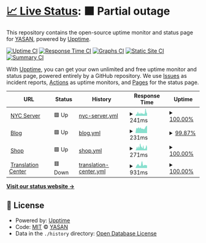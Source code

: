 # [📈 Live Status](https://status.yasan.dev): <!--live status--> **🟧 Partial outage**

This repository contains the open-source uptime monitor and status page for [YASAN](https://play.google.com/store/apps/dev?id=5427160200036080377), powered by [Upptime](https://github.com/upptime/upptime).

[![Uptime CI](https://github.com/yasandev/upptime/workflows/Uptime%20CI/badge.svg)](https://github.com/upptime/upptime/actions?query=workflow%3A%22Uptime+CI%22)
[![Response Time CI](https://github.com/yasandev/upptime/workflows/Response%20Time%20CI/badge.svg)](https://github.com/upptime/upptime/actions?query=workflow%3A%22Response+Time+CI%22)
[![Graphs CI](https://github.com/yasandev/upptime/workflows/Graphs%20CI/badge.svg)](https://github.com/upptime/upptime/actions?query=workflow%3A%22Graphs+CI%22)
[![Static Site CI](https://github.com/yasandev/upptime/workflows/Static%20Site%20CI/badge.svg)](https://github.com/upptime/upptime/actions?query=workflow%3A%22Static+Site+CI%22)
[![Summary CI](https://github.com/yasandev/upptime/workflows/Summary%20CI/badge.svg)](https://github.com/upptime/upptime/actions?query=workflow%3A%22Summary+CI%22)

With [Upptime](https://upptime.js.org), you can get your own unlimited and free uptime monitor and status page, powered entirely by a GitHub repository. We use [Issues](https://github.com/yasandev/upptime/issues) as incident reports, [Actions](https://github.com/yasandev/upptime/actions) as uptime monitors, and [Pages](https://status.yasan.dev) for the status page.

<!--start: status pages-->
<!-- This summary is generated by Upptime (https://github.com/upptime/upptime) -->
<!-- Do not edit this manually, your changes will be overwritten -->
<!-- prettier-ignore -->
| URL | Status | History | Response Time | Uptime |
| --- | ------ | ------- | ------------- | ------ |
| <img alt="" src="https://yasan.dev/yasan_logo_light_pure.png" height="13"> [NYC Server](https://www.yasan.dev) | 🟩 Up | [nyc-server.yml](https://github.com/yasandev/upptime/commits/master/history/nyc-server.yml) | <details><summary><img alt="Response time graph" src="./graphs/nyc-server/response-time-week.png" height="20"> 241ms</summary><br><a href="https://status.yasan.dev/history/nyc-server"><img alt="Response time 241" src="https://img.shields.io/endpoint?url=https%3A%2F%2Fraw.githubusercontent.com%2Fyasandev%2Fupptime%2Fmaster%2Fapi%2Fnyc-server%2Fresponse-time.json"></a><br><a href="https://status.yasan.dev/history/nyc-server"><img alt="24-hour response time 217" src="https://img.shields.io/endpoint?url=https%3A%2F%2Fraw.githubusercontent.com%2Fyasandev%2Fupptime%2Fmaster%2Fapi%2Fnyc-server%2Fresponse-time-day.json"></a><br><a href="https://status.yasan.dev/history/nyc-server"><img alt="7-day response time 241" src="https://img.shields.io/endpoint?url=https%3A%2F%2Fraw.githubusercontent.com%2Fyasandev%2Fupptime%2Fmaster%2Fapi%2Fnyc-server%2Fresponse-time-week.json"></a><br><a href="https://status.yasan.dev/history/nyc-server"><img alt="30-day response time 241" src="https://img.shields.io/endpoint?url=https%3A%2F%2Fraw.githubusercontent.com%2Fyasandev%2Fupptime%2Fmaster%2Fapi%2Fnyc-server%2Fresponse-time-month.json"></a><br><a href="https://status.yasan.dev/history/nyc-server"><img alt="1-year response time 241" src="https://img.shields.io/endpoint?url=https%3A%2F%2Fraw.githubusercontent.com%2Fyasandev%2Fupptime%2Fmaster%2Fapi%2Fnyc-server%2Fresponse-time-year.json"></a></details> | <details><summary><a href="https://status.yasan.dev/history/nyc-server">100.00%</a></summary><a href="https://status.yasan.dev/history/nyc-server"><img alt="All-time uptime 100.00%" src="https://img.shields.io/endpoint?url=https%3A%2F%2Fraw.githubusercontent.com%2Fyasandev%2Fupptime%2Fmaster%2Fapi%2Fnyc-server%2Fuptime.json"></a><br><a href="https://status.yasan.dev/history/nyc-server"><img alt="24-hour uptime 100.00%" src="https://img.shields.io/endpoint?url=https%3A%2F%2Fraw.githubusercontent.com%2Fyasandev%2Fupptime%2Fmaster%2Fapi%2Fnyc-server%2Fuptime-day.json"></a><br><a href="https://status.yasan.dev/history/nyc-server"><img alt="7-day uptime 100.00%" src="https://img.shields.io/endpoint?url=https%3A%2F%2Fraw.githubusercontent.com%2Fyasandev%2Fupptime%2Fmaster%2Fapi%2Fnyc-server%2Fuptime-week.json"></a><br><a href="https://status.yasan.dev/history/nyc-server"><img alt="30-day uptime 100.00%" src="https://img.shields.io/endpoint?url=https%3A%2F%2Fraw.githubusercontent.com%2Fyasandev%2Fupptime%2Fmaster%2Fapi%2Fnyc-server%2Fuptime-month.json"></a><br><a href="https://status.yasan.dev/history/nyc-server"><img alt="1-year uptime 100.00%" src="https://img.shields.io/endpoint?url=https%3A%2F%2Fraw.githubusercontent.com%2Fyasandev%2Fupptime%2Fmaster%2Fapi%2Fnyc-server%2Fuptime-year.json"></a></details>
| <img alt="" src="https://yasan.dev/yasan_logo_light_pure.png" height="13"> [Blog](https://blog.yasan.dev) | 🟩 Up | [blog.yml](https://github.com/yasandev/upptime/commits/master/history/blog.yml) | <details><summary><img alt="Response time graph" src="./graphs/blog/response-time-week.png" height="20"> 231ms</summary><br><a href="https://status.yasan.dev/history/blog"><img alt="Response time 231" src="https://img.shields.io/endpoint?url=https%3A%2F%2Fraw.githubusercontent.com%2Fyasandev%2Fupptime%2Fmaster%2Fapi%2Fblog%2Fresponse-time.json"></a><br><a href="https://status.yasan.dev/history/blog"><img alt="24-hour response time 331" src="https://img.shields.io/endpoint?url=https%3A%2F%2Fraw.githubusercontent.com%2Fyasandev%2Fupptime%2Fmaster%2Fapi%2Fblog%2Fresponse-time-day.json"></a><br><a href="https://status.yasan.dev/history/blog"><img alt="7-day response time 231" src="https://img.shields.io/endpoint?url=https%3A%2F%2Fraw.githubusercontent.com%2Fyasandev%2Fupptime%2Fmaster%2Fapi%2Fblog%2Fresponse-time-week.json"></a><br><a href="https://status.yasan.dev/history/blog"><img alt="30-day response time 231" src="https://img.shields.io/endpoint?url=https%3A%2F%2Fraw.githubusercontent.com%2Fyasandev%2Fupptime%2Fmaster%2Fapi%2Fblog%2Fresponse-time-month.json"></a><br><a href="https://status.yasan.dev/history/blog"><img alt="1-year response time 231" src="https://img.shields.io/endpoint?url=https%3A%2F%2Fraw.githubusercontent.com%2Fyasandev%2Fupptime%2Fmaster%2Fapi%2Fblog%2Fresponse-time-year.json"></a></details> | <details><summary><a href="https://status.yasan.dev/history/blog">99.87%</a></summary><a href="https://status.yasan.dev/history/blog"><img alt="All-time uptime 99.87%" src="https://img.shields.io/endpoint?url=https%3A%2F%2Fraw.githubusercontent.com%2Fyasandev%2Fupptime%2Fmaster%2Fapi%2Fblog%2Fuptime.json"></a><br><a href="https://status.yasan.dev/history/blog"><img alt="24-hour uptime 100.00%" src="https://img.shields.io/endpoint?url=https%3A%2F%2Fraw.githubusercontent.com%2Fyasandev%2Fupptime%2Fmaster%2Fapi%2Fblog%2Fuptime-day.json"></a><br><a href="https://status.yasan.dev/history/blog"><img alt="7-day uptime 99.87%" src="https://img.shields.io/endpoint?url=https%3A%2F%2Fraw.githubusercontent.com%2Fyasandev%2Fupptime%2Fmaster%2Fapi%2Fblog%2Fuptime-week.json"></a><br><a href="https://status.yasan.dev/history/blog"><img alt="30-day uptime 99.87%" src="https://img.shields.io/endpoint?url=https%3A%2F%2Fraw.githubusercontent.com%2Fyasandev%2Fupptime%2Fmaster%2Fapi%2Fblog%2Fuptime-month.json"></a><br><a href="https://status.yasan.dev/history/blog"><img alt="1-year uptime 99.87%" src="https://img.shields.io/endpoint?url=https%3A%2F%2Fraw.githubusercontent.com%2Fyasandev%2Fupptime%2Fmaster%2Fapi%2Fblog%2Fuptime-year.json"></a></details>
| <img alt="" src="https://yasan.dev/yasan_logo_light_pure.png" height="13"> [Shop](https://shop.spreadshirt.com/YASAN) | 🟩 Up | [shop.yml](https://github.com/yasandev/upptime/commits/master/history/shop.yml) | <details><summary><img alt="Response time graph" src="./graphs/shop/response-time-week.png" height="20"> 271ms</summary><br><a href="https://status.yasan.dev/history/shop"><img alt="Response time 271" src="https://img.shields.io/endpoint?url=https%3A%2F%2Fraw.githubusercontent.com%2Fyasandev%2Fupptime%2Fmaster%2Fapi%2Fshop%2Fresponse-time.json"></a><br><a href="https://status.yasan.dev/history/shop"><img alt="24-hour response time 258" src="https://img.shields.io/endpoint?url=https%3A%2F%2Fraw.githubusercontent.com%2Fyasandev%2Fupptime%2Fmaster%2Fapi%2Fshop%2Fresponse-time-day.json"></a><br><a href="https://status.yasan.dev/history/shop"><img alt="7-day response time 271" src="https://img.shields.io/endpoint?url=https%3A%2F%2Fraw.githubusercontent.com%2Fyasandev%2Fupptime%2Fmaster%2Fapi%2Fshop%2Fresponse-time-week.json"></a><br><a href="https://status.yasan.dev/history/shop"><img alt="30-day response time 271" src="https://img.shields.io/endpoint?url=https%3A%2F%2Fraw.githubusercontent.com%2Fyasandev%2Fupptime%2Fmaster%2Fapi%2Fshop%2Fresponse-time-month.json"></a><br><a href="https://status.yasan.dev/history/shop"><img alt="1-year response time 271" src="https://img.shields.io/endpoint?url=https%3A%2F%2Fraw.githubusercontent.com%2Fyasandev%2Fupptime%2Fmaster%2Fapi%2Fshop%2Fresponse-time-year.json"></a></details> | <details><summary><a href="https://status.yasan.dev/history/shop">100.00%</a></summary><a href="https://status.yasan.dev/history/shop"><img alt="All-time uptime 100.00%" src="https://img.shields.io/endpoint?url=https%3A%2F%2Fraw.githubusercontent.com%2Fyasandev%2Fupptime%2Fmaster%2Fapi%2Fshop%2Fuptime.json"></a><br><a href="https://status.yasan.dev/history/shop"><img alt="24-hour uptime 100.00%" src="https://img.shields.io/endpoint?url=https%3A%2F%2Fraw.githubusercontent.com%2Fyasandev%2Fupptime%2Fmaster%2Fapi%2Fshop%2Fuptime-day.json"></a><br><a href="https://status.yasan.dev/history/shop"><img alt="7-day uptime 100.00%" src="https://img.shields.io/endpoint?url=https%3A%2F%2Fraw.githubusercontent.com%2Fyasandev%2Fupptime%2Fmaster%2Fapi%2Fshop%2Fuptime-week.json"></a><br><a href="https://status.yasan.dev/history/shop"><img alt="30-day uptime 100.00%" src="https://img.shields.io/endpoint?url=https%3A%2F%2Fraw.githubusercontent.com%2Fyasandev%2Fupptime%2Fmaster%2Fapi%2Fshop%2Fuptime-month.json"></a><br><a href="https://status.yasan.dev/history/shop"><img alt="1-year uptime 100.00%" src="https://img.shields.io/endpoint?url=https%3A%2F%2Fraw.githubusercontent.com%2Fyasandev%2Fupptime%2Fmaster%2Fapi%2Fshop%2Fuptime-year.json"></a></details>
| <img alt="" src="https://yasan.dev/yasan_logo_light_pure.png" height="13"> [Translation Center](https://translation.yasan.dev) | 🟥 Down | [translation-center.yml](https://github.com/yasandev/upptime/commits/master/history/translation-center.yml) | <details><summary><img alt="Response time graph" src="./graphs/translation-center/response-time-week.png" height="20"> 931ms</summary><br><a href="https://status.yasan.dev/history/translation-center"><img alt="Response time 931" src="https://img.shields.io/endpoint?url=https%3A%2F%2Fraw.githubusercontent.com%2Fyasandev%2Fupptime%2Fmaster%2Fapi%2Ftranslation-center%2Fresponse-time.json"></a><br><a href="https://status.yasan.dev/history/translation-center"><img alt="24-hour response time 568" src="https://img.shields.io/endpoint?url=https%3A%2F%2Fraw.githubusercontent.com%2Fyasandev%2Fupptime%2Fmaster%2Fapi%2Ftranslation-center%2Fresponse-time-day.json"></a><br><a href="https://status.yasan.dev/history/translation-center"><img alt="7-day response time 931" src="https://img.shields.io/endpoint?url=https%3A%2F%2Fraw.githubusercontent.com%2Fyasandev%2Fupptime%2Fmaster%2Fapi%2Ftranslation-center%2Fresponse-time-week.json"></a><br><a href="https://status.yasan.dev/history/translation-center"><img alt="30-day response time 931" src="https://img.shields.io/endpoint?url=https%3A%2F%2Fraw.githubusercontent.com%2Fyasandev%2Fupptime%2Fmaster%2Fapi%2Ftranslation-center%2Fresponse-time-month.json"></a><br><a href="https://status.yasan.dev/history/translation-center"><img alt="1-year response time 931" src="https://img.shields.io/endpoint?url=https%3A%2F%2Fraw.githubusercontent.com%2Fyasandev%2Fupptime%2Fmaster%2Fapi%2Ftranslation-center%2Fresponse-time-year.json"></a></details> | <details><summary><a href="https://status.yasan.dev/history/translation-center">100.00%</a></summary><a href="https://status.yasan.dev/history/translation-center"><img alt="All-time uptime 100.00%" src="https://img.shields.io/endpoint?url=https%3A%2F%2Fraw.githubusercontent.com%2Fyasandev%2Fupptime%2Fmaster%2Fapi%2Ftranslation-center%2Fuptime.json"></a><br><a href="https://status.yasan.dev/history/translation-center"><img alt="24-hour uptime 99.99%" src="https://img.shields.io/endpoint?url=https%3A%2F%2Fraw.githubusercontent.com%2Fyasandev%2Fupptime%2Fmaster%2Fapi%2Ftranslation-center%2Fuptime-day.json"></a><br><a href="https://status.yasan.dev/history/translation-center"><img alt="7-day uptime 100.00%" src="https://img.shields.io/endpoint?url=https%3A%2F%2Fraw.githubusercontent.com%2Fyasandev%2Fupptime%2Fmaster%2Fapi%2Ftranslation-center%2Fuptime-week.json"></a><br><a href="https://status.yasan.dev/history/translation-center"><img alt="30-day uptime 100.00%" src="https://img.shields.io/endpoint?url=https%3A%2F%2Fraw.githubusercontent.com%2Fyasandev%2Fupptime%2Fmaster%2Fapi%2Ftranslation-center%2Fuptime-month.json"></a><br><a href="https://status.yasan.dev/history/translation-center"><img alt="1-year uptime 100.00%" src="https://img.shields.io/endpoint?url=https%3A%2F%2Fraw.githubusercontent.com%2Fyasandev%2Fupptime%2Fmaster%2Fapi%2Ftranslation-center%2Fuptime-year.json"></a></details>

<!--end: status pages-->

[**Visit our status website →**](https://status.yasan.dev)

## 📄 License

- Powered by: [Upptime](https://github.com/upptime/upptime)
- Code: [MIT](./LICENSE) © [YASAN](https://play.google.com/store/apps/dev?id=5427160200036080377)
- Data in the `./history` directory: [Open Database License](https://opendatacommons.org/licenses/odbl/1-0/)
